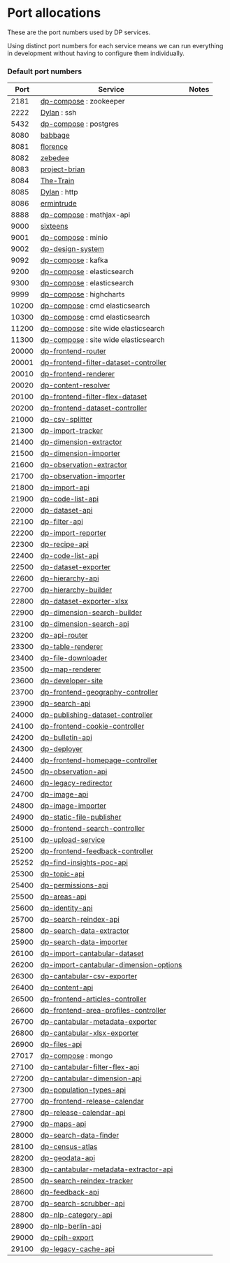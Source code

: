 Port allocations
================

These are the port numbers used by DP services.

Using distinct port numbers for each service means we can run everything
in development without having to configure them individually.

### Default port numbers

| Port  | Service | Notes
| ----- | ------- | -----
| 2181  | [dp-compose](https://github.com/ONSdigital/dp-compose) : zookeeper |
| 2222  | [Dylan](https://github.com/ONSdigital/Dylan) : ssh |
| 5432  | [dp-compose](https://github.com/ONSdigital/dp-compose) : postgres |
| 8080  | [babbage](https://github.com/ONSdigital/babbage) |
| 8081  | [florence](https://github.com/ONSdigital/florence) |
| 8082  | [zebedee](https://github.com/ONSdigital/zebedee) |
| 8083  | [project-brian](https://github.com/ONSdigital/project-brian) |
| 8084  | [The-Train](https://github.com/ONSdigital/The-Train) |
| 8085  | [Dylan](https://github.com/ONSdigital/Dylan) : http |
| 8086  | [ermintrude](https://github.com/ONSdigital/ermintrude) |
| 8888  | [dp-compose](https://github.com/ONSdigital/dp-compose) : mathjax-api |
| 9000  | [sixteens](https://github.com/ONSdigital/sixteens) |
| 9001  | [dp-compose](https://github.com/ONSdigital/dp-compose) : minio |
| 9002  | [dp-design-system](https://github.com/ONSdigital/dp-design-system) |
| 9092  | [dp-compose](https://github.com/ONSdigital/dp-compose) : kafka |
| 9200  | [dp-compose](https://github.com/ONSdigital/dp-compose) : elasticsearch |
| 9300  | [dp-compose](https://github.com/ONSdigital/dp-compose) : elasticsearch |
| 9999  | [dp-compose](https://github.com/ONSdigital/dp-compose) : highcharts |
| 10200 | [dp-compose](https://github.com/ONSdigital/dp-compose) : cmd elasticsearch |
| 10300 | [dp-compose](https://github.com/ONSdigital/dp-compose) : cmd elasticsearch |
| 11200 | [dp-compose](https://github.com/ONSdigital/dp-compose) : site wide elasticsearch |
| 11300 | [dp-compose](https://github.com/ONSdigital/dp-compose) : site wide elasticsearch |
| 20000 | [dp-frontend-router](https://github.com/ONSdigital/dp-frontend-router) |
| 20001 | [dp-frontend-filter-dataset-controller](https://github.com/ONSdigital/dp-frontend-filter-dataset-controller)
| 20010 | [dp-frontend-renderer](https://github.com/ONSdigital/dp-frontend-renderer) |
| 20020 | [dp-content-resolver](https://github.com/ONSdigital/dp-content-resolver) |
| 20100 | [dp-frontend-filter-flex-dataset](https://github.com/ONSdigital/dp-frontend-filter-flex-dataset) |
| 20200 | [dp-frontend-dataset-controller](https://github.com/ONSdigital/dp-frontend-dataset-controller)
| 21000 | [dp-csv-splitter](https://github.com/ONSdigital/dp-csv-splitter) |
| 21300 | [dp-import-tracker](https://github.com/ONSdigital/dp-import-tracker) |
| 21400 | [dp-dimension-extractor](https://github.com/ONSdigital/dp-dimension-extractor) |
| 21500 | [dp-dimension-importer](https://github.com/ONSdigital/dp-dimension-importer) |
| 21600 | [dp-observation-extractor](https://github.com/ONSdigital/dp-observation-extractor) |
| 21700 | [dp-observation-importer](https://github.com/ONSdigital/dp-observation-importer) |
| 21800 | [dp-import-api](https://github.com/ONSdigital/dp-import-api) |
| 21900 | [dp-code-list-api](https://github.com/ONSdigital/dp-code-list-api) |
| 22000 | [dp-dataset-api](https://github.com/ONSdigital/dp-dataset-api) |
| 22100 | [dp-filter-api](https://github.com/ONSdigital/dp-filter-api) |
| 22200 | [dp-import-reporter](https://github.com/ONSdigital/dp-import-reporter) |
| 22300 | [dp-recipe-api](https://github.com/ONSdigital/dp-recipe-api) |
| 22400 | [dp-code-list-api](https://github.com/ONSdigital/dp-code-list-api) |
| 22500 | [dp-dataset-exporter](https://github.com/ONSdigital/dp-dataset-exporter) |
| 22600 | [dp-hierarchy-api](https://github.com/ONSdigital/dp-hierarchy-api) |
| 22700 | [dp-hierarchy-builder](https://github.com/ONSdigital/dp-hierarchy-builder) |
| 22800 | [dp-dataset-exporter-xlsx](https://github.com/ONSdigital/dp-dataset-exporter-xlsx) |
| 22900 | [dp-dimension-search-builder](https://github.com/ONSdigital/dp-dimension-search-builder) |
| 23100 | [dp-dimension-search-api](https://github.com/ONSdigital/dp-dimension-search-api) |
| 23200 | [dp-api-router](https://github.com/ONSdigital/dp-api-router) |
| 23300 | [dp-table-renderer](https://github.com/ONSdigital/dp-table-renderer) |
| 23400 | [dp-file-downloader](https://github.com/ONSdigital/dp-file-downloader) |
| 23500 | [dp-map-renderer](https://github.com/ONSdigital/dp-map-renderer) |
| 23600 | [dp-developer-site](http://github.com/ONSdigital/dp-developer-site) |
| 23700 | [dp-frontend-geography-controller](https://github.com/ONSdigital/dp-frontend-geography-controller) |
| 23900 | [dp-search-api](https://github.com/ONSdigital/dp-search-api) |
| 24000 | [dp-publishing-dataset-controller](https://github.com/ONSdigital/dp-publishing-dataset-controller) |
| 24100 | [dp-frontend-cookie-controller](https://github.com/ONSdigital/dp-frontend-cookie-controller) |
| 24200 | [dp-bulletin-api](https://github.com/ONSdigital/dp-bulletin-api) |
| 24300 | [dp-deployer](https://github.com/ONSdigital/dp-deployer) |
| 24400 | [dp-frontend-homepage-controller](https://github.com/ONSdigital/dp-frontend-homepage-controller) |
| 24500 | [dp-observation-api](https://github.com/ONSdigital/dp-observation-api) |
| 24600 | [dp-legacy-redirector](https://github.com/ONSdigital/dp-legacy-redirector) |
| 24700 | [dp-image-api](https://github.com/ONSdigital/dp-image-api) |
| 24800 | [dp-image-importer](https://github.com/ONSdigital/dp-image-importer) |
| 24900 | [dp-static-file-publisher](https://github.com/ONSdigital/dp-static-file-publisher) |
| 25000 | [dp-frontend-search-controller](https://github.com/ONSdigital/dp-frontend-search-controller) |
| 25100 | [dp-upload-service](https://github.com/ONSdigital/dp-upload-service) |
| 25200 | [dp-frontend-feedback-controller](https://github.com/ONSdigital/dp-frontend-feedback-controller) |
| 25252 | [dp-find-insights-poc-api](https://github.com/ONSdigital/dp-find-insights-poc-api) |
| 25300 | [dp-topic-api](https://github.com/ONSdigital/dp-topic-api) |
| 25400 | [dp-permissions-api](https://github.com/ONSdigital/dp-permissions-api) |
| 25500 | [dp-areas-api](https://github.com/ONSdigital/dp-areas-api) |
| 25600 | [dp-identity-api](https://github.com/ONSdigital/dp-identity-api) |
| 25700 | [dp-search-reindex-api](https://github.com/ONSdigital/dp-search-reindex-api) |
| 25800 | [dp-search-data-extractor](https://github.com/ONSdigital/dp-search-data-extractor) |
| 25900 | [dp-search-data-importer](https://github.com/ONSdigital/dp-search-data-importer) |
| 26100 | [dp-import-cantabular-dataset](https://github.com/ONSdigital/dp-import-cantabular-dataset) |
| 26200 | [dp-import-cantabular-dimension-options](https://github.com/ONSdigital/dp-import-cantabular-dimension-options) |
| 26300 | [dp-cantabular-csv-exporter](https://github.com/ONSdigital/dp-cantabular-csv-exporter) |
| 26400 | [dp-content-api](https://github.com/ONSdigital/dp-content-api) |
| 26500 | [dp-frontend-articles-controller](https://github.com/ONSdigital/dp-frontend-articles-controller) |
| 26600 | [dp-frontend-area-profiles-controller](https://github.com/ONSdigital/dp-frontend-area-profiles-controller) |
| 26700 | [dp-cantabular-metadata-exporter](https://github.com/ONSdigital/dp-cantabular-metadata-exporter) |
| 26800 | [dp-cantabular-xlsx-exporter](https://github.com/ONSdigital/dp-cantabular-xlsx-exporter) |
| 26900 | [dp-files-api](https://github.com/ONSdigital/dp-files-api) |
| 27017 | [dp-compose](https://github.com/ONSdigital/dp-compose) : mongo |
| 27100 | [dp-cantabular-filter-flex-api](https://github.com/ONSdigital/dp-cantabular-filter-flex-api) |
| 27200 | [dp-cantabular-dimension-api](https://github.com/ONSdigital/dp-cantabular-dimension-api) |
| 27300 | [dp-population-types-api](https://github.com/ONSdigital/dp-population-types-api) |
| 27700 | [dp-frontend-release-calendar](https://github.com/ONSdigital/dp-frontend-release-calendar) |
| 27800 | [dp-release-calendar-api](https://github.com/ONSdigital/dp-release-calendar-api) |
| 27900 | [dp-maps-api](https://github.com/ONSdigital/dp-maps-api) |
| 28000 | [dp-search-data-finder](https://github.com/ONSdigital/dp-search-data-finder) |
| 28100 | [dp-census-atlas](https://github.com/onSdigital/dp-census-atlas) |
| 28200 | [dp-geodata-api](https://github.com/ONSdigital/dp-geodata-api) |
| 28300 | [dp-cantabular-metadata-extractor-api](https://github.com/ONSdigital/dp-cantabular-metadata-extractor-api) |
| 28500 | [dp-search-reindex-tracker](https://github.com/ONSdigital/dp-search-reindex-tracker) |
| 28600 | [dp-feedback-api](https://github.com/ONSdigital/dp-feedback-api) |
| 28700 | [dp-search-scrubber-api](https://github.com/ONSdigital/dp-search-scrubber-api) |
| 28800 | [dp-nlp-category-api](https://github.com/ONSdigital/dp-nlp-category-api) |
| 28900 | [dp-nlp-berlin-api](https://github.com/ONSdigital/dp-nlp-berlin-api) |
| 29000 | [dp-cpih-export](https://github.com/ONSdigital/dp-cpih-export) |
| 29100 | [dp-legacy-cache-api](https://github.com/ONSdigital/dp-legacy-cache-api) |
